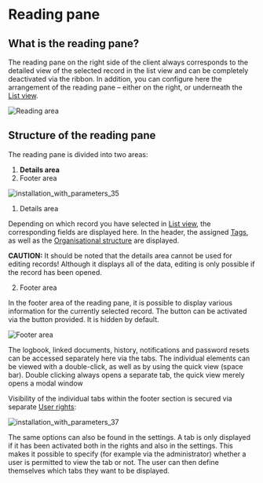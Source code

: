 # Reading pane

## What is the reading pane?

The reading pane on the right side of the client always corresponds to the detailed view of the
selected record in the list view and can be completely deactivated via the ribbon. In addition, you
can configure here the arrangement of the reading pane – either on the right, or underneath the
[List view](/docs/passwordsecure/9.2/passwordsecure/configuration/advanced_view/operation_and_setup/listview/list_view.md).

![Reading area](/img/product_docs/passwordsecure/passwordsecure/configuration/advanced_view/operation_and_setup/readingpane/installation_with_parameters_34-en.webp)

## Structure of the reading pane

The reading pane is divided into two areas:

1. **Details area**
2. Footer area

![installation_with_parameters_35](/img/product_docs/passwordsecure/passwordsecure/configuration/advanced_view/operation_and_setup/readingpane/installation_with_parameters_35.webp)

1. Details area

Depending on which record you have selected in [List view](/docs/passwordsecure/9.2/passwordsecure/configuration/advanced_view/operation_and_setup/listview/list_view.md), the
corresponding fields are displayed here. In the header, the assigned [Tags](/docs/passwordsecure/9.2/passwordsecure/configuration/advanced_view/operation_and_setup/tags/tags.md), as
well as the
[Organisational structure](/docs/passwordsecure/9.2/passwordsecure/configuration/advanced_view/clientmodule/organisationalstructures/organisational_structure.md)
are displayed.

**CAUTION:** It should be noted that the details area cannot be used for editing records! Although
it displays all of the data, editing is only possible if the record has been opened.

2. Footer area

In the footer area of the reading pane, it is possible to display various information for the
currently selected record. The button can be activated via the button provided. It is hidden by
default.

![Footer area](/img/product_docs/passwordsecure/passwordsecure/configuration/advanced_view/operation_and_setup/readingpane/installation_with_parameters_36-en.webp)

The logbook, linked documents, history, notifications and password resets can be accessed separately
here via the tabs. The individual elements can be viewed with a double-click, as well as by using
the quick view (space bar). Double clicking always opens a separate tab, the quick view merely opens
a modal window

Visibility of the individual tabs within the footer section is secured via separate
[User rights](/docs/passwordsecure/9.2/passwordsecure/configuration/advanced_view/mainmenu/user_rights/user_rights.md):

![installation_with_parameters_37](/img/product_docs/passwordsecure/passwordsecure/configuration/advanced_view/operation_and_setup/readingpane/installation_with_parameters_37.webp)

The same options can also be found in the settings. A tab is only displayed if it has been activated
both in the rights and also in the settings. This makes it possible to specify (for example via the
administrator) whether a user is permitted to view the tab or not. The user can then define
themselves which tabs they want to be displayed.
